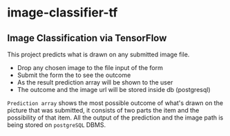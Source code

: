 # image-classifier-tf

## Image Classification via TensorFlow
This project predicts what is drawn on any submitted image file. 
- Drop any chosen image to the file input of the form
- Submit the form the to see the outcome 
- As the result prediction array will be shown to the user 
- The outcome and the image url will be stored inside db (postgresql)

`Prediction array` shows the most possible outcome of what's drawn on the picture that was submitted, it consists of two parts the item and the possibility of that item.
All the output of the prediction and the image path is being stored on `postgreSQL` DBMS. 
